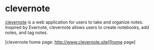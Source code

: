 # clevernote

[clevernote][clevernote] is a web application for users to take and organize notes. Inspired by Evernote, clevernote allows users to create notebooks, add notes, and tag notes.

[clevernote home page: http://www.clevernote.site][home page]


[clevernote]: http://www.clevernote.site
[home page]: [http://www.clevernote.space]
